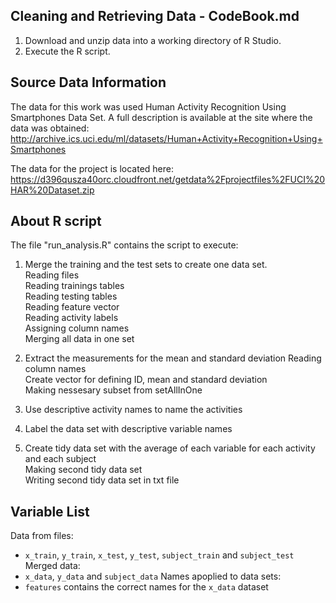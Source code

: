 ## Cleaning and Retrieving Data - CodeBook.md

1. Download and unzip data into a working directory of R Studio.
2. Execute the R script.

## Source Data Information

The data for this work was used Human Activity Recognition Using Smartphones Data Set. A full description is available at the site where the data was obtained:
http://archive.ics.uci.edu/ml/datasets/Human+Activity+Recognition+Using+Smartphones

The data for the project is located here: https://d396qusza40orc.cloudfront.net/getdata%2Fprojectfiles%2FUCI%20HAR%20Dataset.zip 

## About R script

The file "run_analysis.R" contains the script to execute:   
1. Merge the training and the test sets to create one data set.   
 Reading files    
  Reading trainings tables   
  Reading testing tables   
  Reading feature vector   
  Reading activity labels   
 Assigning column names   
Merging all data in one set
  
2. Extract the measurements for the mean and standard deviation 
 Reading column names  
 Create vector for defining ID, mean and standard deviation   
 Making nessesary subset from setAllInOne   

3. Use descriptive activity names to name the activities 

4. Label the data set with descriptive variable names   

5. Create tidy data set with the average of each variable for each activity and each subject   
 Making second tidy data set   
 Writing second tidy data set in txt file   

## Variable List
Data from files:
* `x_train`, `y_train`, `x_test`, `y_test`, `subject_train` and `subject_test`
Merged data:
* `x_data`, `y_data` and `subject_data`
Names apoplied to data sets:
* `features` contains the correct names for the `x_data` dataset
